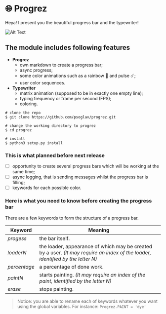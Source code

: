 # :globe_with_meridians: Progrez
Heya! I present you the beautiful progress bar and the typewriter!

![Alt Text](https://s8.gifyu.com/images/2020-10-25-15-46-53.gif)

## The module includes following features
* **Progrez**
	* own markdown to create a progress bar;
	* async progress;
	* some color animations	such as a rainbow :rainbow: and pulse :comet:;
	* user color sequences.
* **Typewriter**
	* matrix animation (supposed to be in exactly one empty line);
	* typing frequency or frame per second (FPS);
	* coloring.

```console
# clone the repo
$ git clone https://github.com/psoglav/progrez.git

# change the working directory to progrez
$ cd progrez

# install
$ python3 setup.py install
```

### This is what planned before next release
- [ ] opportunity to create several progress bars which will be working at the same time;
- [ ] async logging, that is sending messages whilst the progress bar is filling;
- [ ] keywords for each possible color.

### Here is what you need to know before creating the progress bar
There are a few keywords to form the structure of a progress bar.

Keyword | Meaning
------------ | -------------
$progess$ | the bar itself.
$loaderN$ | the loader, appearance of which may be created by a user. *(It may require an index of the loader, identified by the letter N)*
$percentage$ | a percentage of done work.
$paintN$ | starts painting. *(It may require an index of the paint, identified by the letter N)*
$erase$ | stops painting.

> Notice: you are able to rename each of keywords whatever you want using the global variables. For instance: `Progrez.PAINT = 'dye'`


